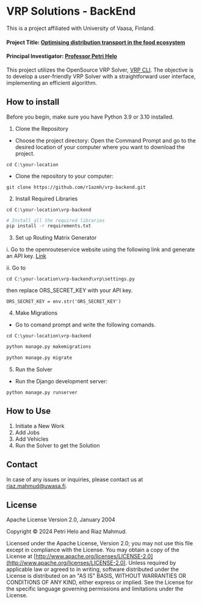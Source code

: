 # VRP Solutions - BackEnd
This is a project affiliated with University of Vaasa, Finland.
#### Project Title: [Optimising distribution transport in the food ecosystem](https://www.uwasa.fi/en/elintarvike-ekosysteemi)
#### Principal Investigator: [Professor Petri Helo](https://www.uwasa.fi/en/person/1041808)
This project utilizes the OpenSource VRP Solver, [VRP CLI](https://github.com/reinterpretcat/vrp). The objective is to develop a user-friendly VRP Solver with a straightforward user interface, implementing an efficient algorithm.
## How to install
Before you begin, make sure you have Python 3.9 or 3.10 installed.
1. Clone the Repository
* Choose the project directory: Open the Command Prompt and go to the desired location of your computer where you want to download the project.
```shell
cd C:\your-location
```
* Clone the repository to your computer:
```shell
git clone https://github.com/r1azmh/vrp-backend.git
```
2. Install Required Libraries
```shell
cd C:\your-location\vrp-backend
```
```bash
# Install all the required libraries
pip install -r requirements.txt
```
3. Set up Routing Matrix Generator

i. Go to the openrouteservice website using the following link and generate an API key.
[Link](https://openrouteservice.org/dev/)

ii. Go to 
```shell
cd C:\your-location\vrp-backend\vrp\settings.py
```
 then replace ORS_SECRET_KEY with your API key.
```shell
ORS_SECRET_KEY = env.str('ORS_SECRET_KEY')
```
4. Make Migrations
* Go to comand prompt and write the following comands.
```shell
cd C:\your-location\vrp-backend
```
```bash
python manage.py makemigrations
```
```bash
python manage.py migrate
```
5. Run the Solver
* Run the Django development server:
```shell
python manage.py runserver
```
## How to Use
1. Initiate a New Work
2. Add Jobs
3. Add Vehicles
4. Run the Solver to get the Solution
## Contact

In case of any issues or inquiries, please contact us at [riaz.mahmud@uwasa.fi](mailto:riaz.mahmud@uwasa.fi).

## License

Apache License
Version 2.0, January 2004

Copyright © 2024 Petri Helo and Riaz Mahmud.

Licensed under the Apache License, Version 2.0; you may not use this file except in compliance with the License. You may obtain a copy of the License at [http://www.apache.org/licenses/LICENSE-2.0](http://www.apache.org/licenses/LICENSE-2.0). Unless required by applicable law or agreed to in writing, software distributed under the License is distributed on an "AS IS" BASIS, WITHOUT WARRANTIES OR CONDITIONS OF ANY KIND, either express or implied. See the License for the specific language governing permissions and limitations under the License.